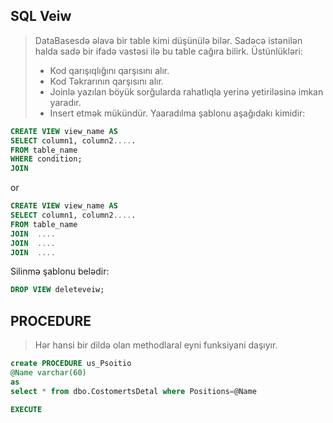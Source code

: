 ## SQL Veiw
> DataBasesdə əlavə bir table kimi düşünülə bilər. Sadəcə istənilən halda sadə bir ifadə vastəsi ilə bu table cağıra bilirk. Üstünlükləri:
> - Kod qarışıqlığını qarşısını alır.
> - Kod Təkrarının qarşısını alır.
> - Joinlə yazılan böyük sorğularda rahatlıqla yerinə yetiriləsinə imkan yaradır.
> - Insert etmək mükündür.
Yaaradılma şablonu aşağıdakı kimidir:

```sql
CREATE VIEW view_name AS
SELECT column1, column2.....
FROM table_name
WHERE condition;
JOIN  
```
or

```sql
CREATE VIEW view_name AS
SELECT column1, column2.....
FROM table_name
JOIN  ....
JOIN  ....
JOIN  ....
```

Silinmə şablonu belədir:
```sql
DROP VIEW deleteveiw;
```

## PROCEDURE
> Hər hansi bir dildə olan methodlaral eyni funksiyani daşıyır.

```sql
create PROCEDURE us_Psoitio
@Name varchar(60)
as
select * from dbo.CostomertsDetal where Positions=@Name

EXECUTE 

```




